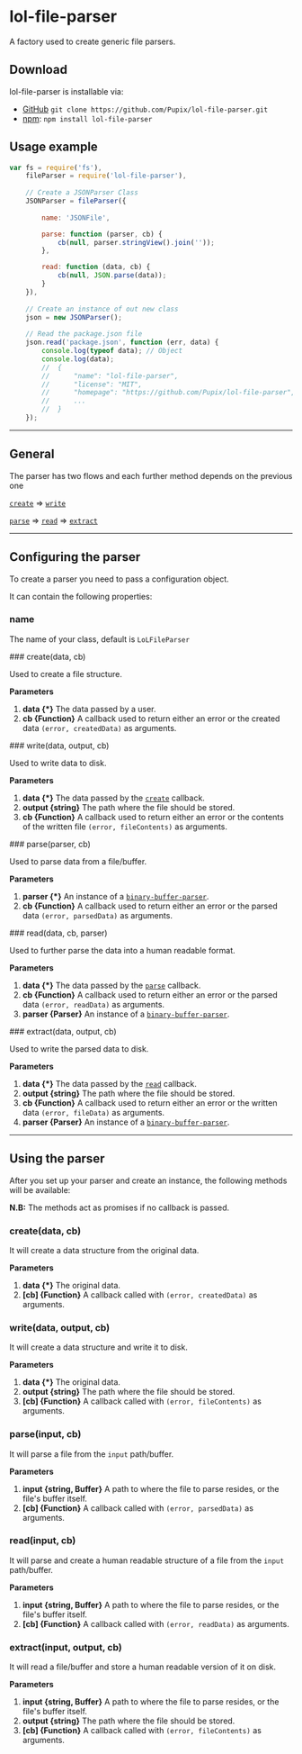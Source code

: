 # lol-file-parser

A factory used to create generic file parsers.

## Download
lol-file-parser is installable via:

- [GitHub](https://github.com/Pupix/lol-file-parser) `git clone https://github.com/Pupix/lol-file-parser.git`
- [npm](https://www.npmjs.com/): `npm install lol-file-parser`

## Usage example

```js
var fs = require('fs'),
    fileParser = require('lol-file-parser'),
    
    // Create a JSONParser Class
    JSONParser = fileParser({
    
        name: 'JSONFile',

        parse: function (parser, cb) {
            cb(null, parser.stringView().join(''));
        },

        read: function (data, cb) {
            cb(null, JSON.parse(data));
        }
    }),
    
    // Create an instance of out new class 
    json = new JSONParser();
    
    // Read the package.json file
    json.read('package.json', function (err, data) {
        console.log(typeof data); // Object
        console.log(data);
        //  {
        //      "name": "lol-file-parser",
        //      "license": "MIT",
        //      "homepage": "https://github.com/Pupix/lol-file-parser",
        //      ...
        //  }
    });

```

---

## General

The parser has two flows and each further method depends on the previous one

[`create`](#/create) => [`write`](#/write)

[`parse`](#/parse) => [`read`](#/read) => [`extract`](#/extract)

---

## Configuring the parser

To create a parser you need to pass a configuration object.

It can contain the following properties:

### name

The name of your class, default is `LoLFileParser`

<a name="/create" />
### create(data, cb)

Used to create a file structure.

**Parameters**

1. **data {*}** The data passed by a user.
2. **cb {Function}** A callback used to return either an error or the created data `(error, createdData)` as arguments.

<a name="/write" />
### write(data, output, cb)

Used to write data to disk.

**Parameters**

1. **data {*}** The data passed by the [`create`](#/create) callback.
2. **output {string}** The path where the file should be stored.
3. **cb {Function}** A callback used to return either an error or the contents of the written file `(error, fileContents)` as arguments.

<a name="/parse" />
### parse(parser, cb)

Used to parse data from a file/buffer.

**Parameters**

1. **parser {*}** An instance of a [`binary-buffer-parser`](http://github.com/pupix/binary-buffer-parser).
2. **cb {Function}** A callback used to return either an error or the parsed data `(error, parsedData)` as arguments.


<a name="/read" />
### read(data, cb, parser)

Used to further parse the data into a human readable format.

**Parameters**

1. **data {*}** The data passed by the [`parse`](#/parse) callback.
2. **cb {Function}** A callback used to return either an error or the parsed data `(error, readData)` as arguments.
3. **parser {Parser}** An instance of a [`binary-buffer-parser`](http://github.com/pupix/binary-buffer-parser).

<a name="/extract" />
### extract(data, output, cb)

Used to write the parsed data to disk.

**Parameters**

1. **data {*}** The data passed by the [`read`](#/read) callback.
2. **output {string}** The path where the file should be stored.
3. **cb {Function}** A callback used to return either an error or the written data `(error, fileData)` as arguments.
4. **parser {Parser}** An instance of a [`binary-buffer-parser`](http://github.com/pupix/binary-buffer-parser).



---

## Using the parser

After you set up your parser and create an instance, the following methods will be available:

**N.B:** The methods act as promises if no callback is passed.

### create(data, cb)

It will create a data structure from the original data.

**Parameters**

1. **data {*}** The original data.
2. **[cb] {Function}** A callback called with `(error, createdData)` as arguments.

### write(data, output, cb)

It will create a data structure and write it to disk.

**Parameters**

1. **data {*}** The original data.
2. **output {string}** The path where the file should be stored.
3. **[cb] {Function}** A callback called with `(error, fileContents)` as arguments.

### parse(input, cb)

It will parse a file from the `input` path/buffer.

**Parameters**

1. **input {string, Buffer}** A path to where the file to parse resides, or the file's buffer itself.
2. **[cb] {Function}** A callback called with `(error, parsedData)` as arguments.

### read(input, cb)

It will parse and create a human readable structure of a file from the `input` path/buffer.

**Parameters**

1. **input {string, Buffer}** A path to where the file to parse resides, or the file's buffer itself.
2. **[cb] {Function}** A callback called with `(error, readData)` as arguments.

### extract(input, output, cb)

It will read a file/buffer and store a human readable version of it on disk.

**Parameters**

1. **input {string, Buffer}** A path to where the file to parse resides, or the file's buffer itself.
2. **output {string}** The path where the file should be stored.
3. **[cb] {Function}** A callback called with `(error, fileContents)` as arguments.
